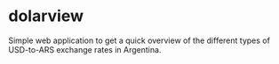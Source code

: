 # dolarview

Simple web application to get a quick overview of the different types of USD-to-ARS exchange rates in Argentina.
